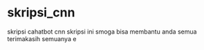 # skripsi_cnn
skripsi cahatbot cnn
skripsi ini smoga bisa membantu anda semua terimakasih semuanya e
